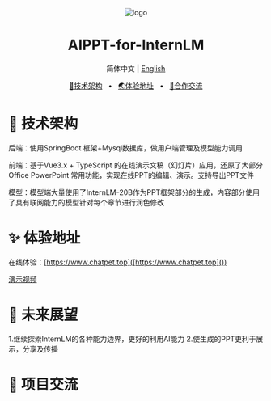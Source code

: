 <p align="center"><img src="http://www.jiankuohao.com/static/picture/logo.png" alt="logo"/></p>
<h1 align="center">AIPPT-for-InternLM</h1>
<p align="center">
  简体中文 | <a href="./README.md">English</a>
</p>
<p align="center">
	<a href="https://www.chatpet.top" target="_blank">🔗技术架构</a>
	<span>  •  </span>
	<a href="hhttps://www.chatpet.top" target="_blank">🌏体验地址</a>
	<span>  •  </span>
	<a href="#-商业合作">💬合作交流</a>
</p>

# 🤖 技术架构

后端：使用SpringBoot 框架+Mysql数据库，做用户端管理及模型能力调用

前端：基于Vue3.x + TypeScript 的在线演示文稿（幻灯片）应用，还原了大部分Office PowerPoint 常用功能，实现在线PPT的编辑、演示。支持导出PPT文件

模型：模型端大量使用了InternLM-20B作为PPT框架部分的生成，内容部分使用了具有联网能力的模型针对每个章节进行润色修改

# ✨ 体验地址

在线体验：[https://www.chatpet.top]([https://www.chatpet.top]())

[演示视频]()

# 🤝 未来展望

1.继续探索InternLM的各种能力边界，更好的利用AI能力
2.使生成的PPT更利于展示，分享及传播

# 🤝 项目交流
